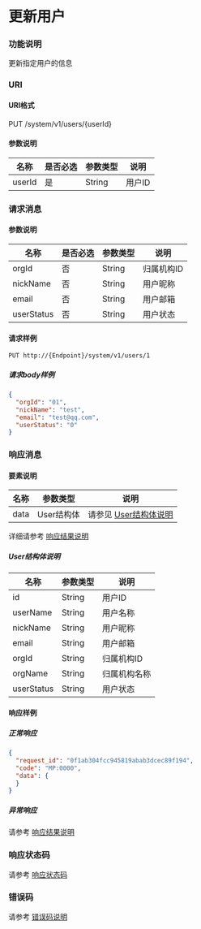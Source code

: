 # 更新用户

### 功能说明
更新指定用户的信息

### URI
#### URI格式  
PUT /system/v1/users/{userId}  
#### 参数说明  
| 名称 | 是否必选 | 参数类型 | 说明 |
| --- | --- | --- | --- |
| userId | 是 | String | 用户ID |

### 请求消息
#### 参数说明  
| 名称 | 是否必选 | 参数类型 | 说明 |
| --- | --- | --- | --- |
| orgId | 否 | String | 归属机构ID |
| nickName | 否 | String | 用户昵称 |
| email | 否 | String | 用户邮箱 |
| userStatus| 否 | String | 用户状态 |

#### 请求样例  
```
PUT http://{Endpoint}/system/v1/users/1
```
##### 请求body样例
```json
{
  "orgId": "01",
  "nickName": "test",
  "email": "test@qq.com",
  "userStatus": "0"
}
```

### 响应消息
#### 要素说明
| 名称 | 参数类型 | 说明 |
| --- | --- | --- |
| data | User结构体 | 请参见 [User结构体说明](#user结构体说明) |

详细请参考 [响应结果说明](../../../common/response/result.md#要素说明)  

##### User结构体说明
| 名称 | 参数类型 | 说明 |
| --- | --- | --- |
| id | String | 用户ID |
| userName | String | 用户名称 |
| nickName | String | 用户昵称 |
| email | String | 用户邮箱 |
| orgId | String | 归属机构ID |
| orgName | String | 归属机构名称 |
| userStatus | String | 用户状态 |

#### 响应样例
##### 正常响应
```json
{
  "request_id": "0f1ab304fcc945819abab3dcec89f194",
  "code": "MP:0000",
  "data": {
  }
}
```
##### 异常响应
请参考 [响应结果说明](../../../common/response/result.md#异常响应样例)

### 响应状态码
请参考 [响应状态码](../../../common/response/status.md)

### 错误码
请参考 [错误码说明](../../../common/errorCode/README.md)